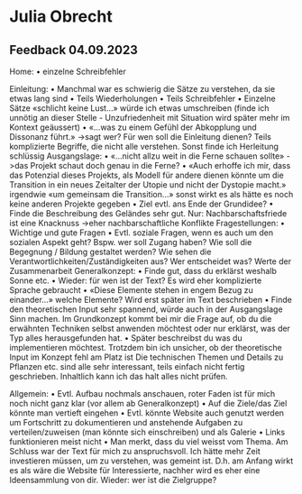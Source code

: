 # Julia Obrecht

## Feedback 04.09.2023

Home: 
    • einzelne Schreibfehler

Einleitung: 
    • Manchmal war es schwierig die Sätze zu verstehen, da sie etwas lang sind
    • Teils Wiederholungen
    • Teils Schreibfehler
    • Einzelne Sätze «schlicht keine Lust…» würde ich etwas umschreiben (finde ich unnötig an dieser Stelle  - Unzufriedenheit mit Situation wird später mehr im Kontext geäussert)
    • «…was zu einem Gefühl der Abkopplung und Dissonanz führt.» ->sagt wer?
Für wen soll die Einleitung dienen? Teils komplizierte Begriffe, die nicht alle verstehen.
Sonst finde ich Herleitung schlüssig
Ausgangslage:
    • «…nicht allzu weit in die Ferne schauen sollte» ->das Projekt schaut doch genau in die Ferne?
    • «Auch erhoffe ich mir, dass das Potenzial dieses Projekts, als Modell für andere dienen könnte um die Transition in ein neues Zeitalter der Utopie und nicht der Dystopie macht.» irgendwie «um gemeinsam die Transition…» sonst wirkt es als hätte es noch keine anderen Projekte gegeben
    • Ziel evtl. ans Ende der Grundidee?
    • Finde die Beschreibung des Geländes sehr gut. Nur: Nachbarschaftsfriede ist eine Knacknuss ->eher nachbarschaftliche Konflikte
Fragestellungen:
    • Wichtige und gute Fragen
    • Evtl. soziale Fragen, wenn es auch um den sozialen Aspekt geht? Bspw. wer soll Zugang haben? Wie soll die Begegnung / Bildung gestaltet werden? Wie sehen die Verantwortlichkeiten/Zuständigkeiten aus? Wer entscheidet was? Werte der Zusammenarbeit
Generalkonzept:
    • Finde gut, dass du erklärst weshalb Sonne etc.
    • Wieder: für wen ist der Text? Es wird eher komplizierte Sprache gebraucht
    • «Diese Elemente stehen in engem Bezug zu einander…» welche Elemente? Wird erst später im Text beschrieben
    • Finde den theoretischen Input sehr spannend, würde auch in der Ausgangslage Sinn machen. Im Grundkonzept kommt bei mir die Frage auf, ob du die erwähnten Techniken selbst anwenden möchtest oder nur erklärst, was der Typ alles herausgefunden hat.
    • Später beschreibst du was du implementieren möchtest. Trotzdem bin ich unsicher, ob der theoretische Input im Konzept fehl am Platz ist
Die technischen Themen und Details zu Pflanzen etc. sind alle sehr interessant, teils einfach nicht fertig geschrieben. Inhaltlich kann ich das halt alles nicht prüfen.

Allgemein:
    • Evtl. Aufbau nochmals anschauen, roter Faden ist für mich noch nicht ganz klar (vor allem ab Generalkonzept)
    • Auf die Ziele/das Ziel könnte man vertieft eingehen
    • Evtl. könnte Website auch genutzt werden um Fortschritt zu dokumentieren und anstehende Aufgaben zu verteilen/zuweisen (man könnte sich einschreiben) und als Galerie
    • Links funktionieren meist nicht
    • Man merkt, dass du viel weisst vom Thema. Am Schluss war der Text für mich zu anspruchsvoll. Ich hätte mehr Zeit investieren müssen, um zu verstehen, was gemeint ist. D.h. am Anfang wirkt es als wäre die Website für Interessierte, nachher wird es eher eine Ideensammlung von dir. Wieder: wer ist die Zielgruppe?


